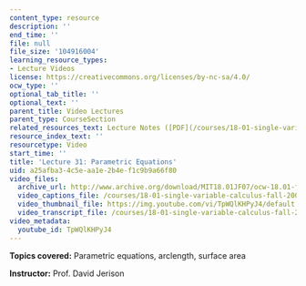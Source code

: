 ```yaml
---
content_type: resource
description: ''
end_time: ''
file: null
file_size: '104916004'
learning_resource_types:
- Lecture Videos
license: https://creativecommons.org/licenses/by-nc-sa/4.0/
ocw_type: ''
optional_tab_title: ''
optional_text: ''
parent_title: Video Lectures
parent_type: CourseSection
related_resources_text: Lecture Notes ([PDF](/courses/18-01-single-variable-calculus-fall-2006/resources/lec31))
resource_index_text: ''
resourcetype: Video
start_time: ''
title: 'Lecture 31: Parametric Equations'
uid: a25afba3-4c5e-aa1e-2b4e-f1c9b9a66f80
video_files:
  archive_url: http://www.archive.org/download/MIT18.01JF07/ocw-18.01-f07-lec31_300k.mp4
  video_captions_file: /courses/18-01-single-variable-calculus-fall-2006/c20bec2f124951208b97228817f5ee26_TpWQlKHPyJ4.vtt
  video_thumbnail_file: https://img.youtube.com/vi/TpWQlKHPyJ4/default.jpg
  video_transcript_file: /courses/18-01-single-variable-calculus-fall-2006/9aa6eea60d8e3e142f4c54ffe725e78f_TpWQlKHPyJ4.pdf
video_metadata:
  youtube_id: TpWQlKHPyJ4
---
```


**Topics covered:** Parametric equations, arclength, surface area

**Instructor:** Prof. David Jerison

